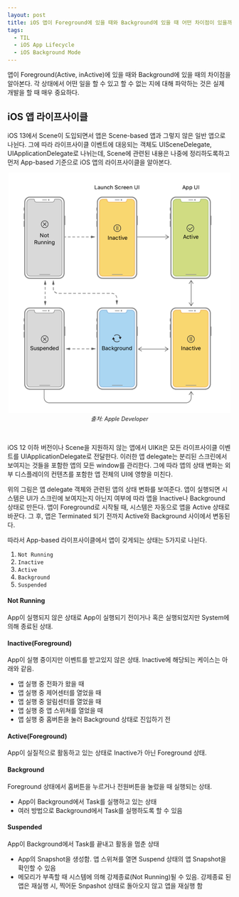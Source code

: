 ```yaml
---
layout: post
title: iOS 앱이 Foreground에 있을 때와 Background에 있을 때 어떤 차이점이 있을까?
tags:
  - TIL
  - iOS App Lifecycle
  - iOS Background Mode
---
```


앱이 Foreground(Active, inActive)에 있을 때와 Background에 있을 때의 차이점을 알아본다.
각 상태에서 어떤 일을 할 수 있고 할 수 없는 지에 대해 파악하는 것은 실제 개발을 할 때 매우 중요하다.

## iOS 앱 라이프사이클
iOS 13에서 Scene이 도입되면서 앱은 Scene-based 앱과 그렇지 않은 일반 앱으로 나뉜다.
그에 따라 라이프사이클 이벤트에 대응되는 객체도 UISceneDelegate, UIApplicationDelegate로 나뉘는데,
Scene에 관련된 내용은 나중에 정리하도록하고 먼저 App-based 기준으로 iOS 앱의 라이프사이클을 알아본다.

<p align="center">
   <img src="../images/2021-05-08-til-20210508/1.png" width="500" />
   <em style="font-size: 0.9em;">출처: Apple Developer</em>
</p>
<br>

iOS 12 이하 버전이나 Scene을 지원하지 않는 앱에서 UIKit은 모든 라이프사이클 이벤트를 UIApplicationDelegate로 전달한다.
이러한 앱 delegate는 분리된 스크린에서 보여지는 것들을 포함한 앱의 모든 window를 관리한다. 그에 따라 앱의 상태 변화는 외부 디스플레이의 컨텐츠를 포함한
앱 전체의 UI에 영향을 미친다. 

위의 그림은 앱 delegate 객체와 관련된 앱의 상태 변화를 보여준다. 앱이 실행되면 시스템은 UI가 스크린에 보여지는지 아닌지 여부에 따라
앱을 Inactive나 Background 상태로 만든다. 앱이 Foreground로 시작될 때, 시스템은 자동으로 앱을 Active 상태로 바꾼다.
그 후, 앱은 Terminated 되기 전까지 Active와 Background 사이에서 변동된다.

따라서 App-based 라이프사이클에서 앱이 갖게되는 상태는 5가지로 나뉜다.

1. `Not Running`
2. `Inactive`
3. `Active`
4. `Background`
5. `Suspended`

#### Not Running
App이 실행되지 않은 상태로 App이 실행되기 전이거나 혹은 실행되었지만 System에 의해 종료된 상태.

#### Inactive(Foreground)
App이 실행 중이지만 이벤트를 받고있지 않은 상태. Inactive에 해당되는 케이스는 아래와 같음.
- 앱 실행 중 전화가 왔을 때
- 앱 실행 중 제어센터를 열었을 때
- 앱 실행 중 알림센터를 열었을 때
- 앱 실행 중 앱 스위쳐를 열었을 때
- 앱 실행 중 홈버튼을 눌러 Background 상태로 진입하기 전

#### Active(Foreground)
App이 실질적으로 활동하고 있는 상태로 Inactive가 아닌 Foreground 상태.

#### Background
Foreground 상태에서 홈버튼을 누르거나 전원버튼을 눌렀을 때 실행되는 상태.
- App이 Background에서 Task를 실행하고 있는 상태
- 여러 방법으로 Background에서 Task를 실행하도록 할 수 있음

#### Suspended
App이 Background에서 Task를 끝내고 활동을 멈춘 상태
- App의 Snapshot을 생성함. 앱 스위쳐를 열면 Suspend 상태의 앱 Snapshot을 확인할 수 있음
- 메모리가 부족할 때 시스템에 의해 강제종료(Not Running)될 수 있음. 강제종료 된 앱은 재실행 시, 찍어둔 Snpashot 상태로 돌아오지 않고 앱을 재실행 함